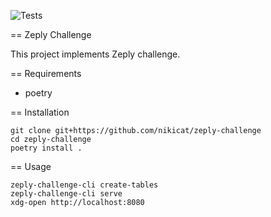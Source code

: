 ![Tests](https://github.com/nikicat/zeply-challenge/actions/workflows/test.yaml/badge.svg)

== Zeply Challenge

This project implements Zeply challenge.

== Requirements

 - poetry

== Installation

```
git clone git+https://github.com/nikicat/zeply-challenge
cd zeply-challenge
poetry install .
```

== Usage
```
zeply-challenge-cli create-tables
zeply-challenge-cli serve
xdg-open http://localhost:8080
```
